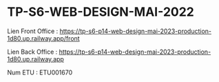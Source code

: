 # TP-S6-WEB-DESIGN-MAI-2022


Lien Front Office : https://tp-s6-p14-web-design-mai-2023-production-1d80.up.railway.app/front

Lien Back Office : https://tp-s6-p14-web-design-mai-2023-production-1d80.up.railway.app

Num ETU : ETU001670

